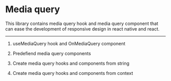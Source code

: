 # Media query

This library contains media query hook and media query component that can ease the development of responsive design in react native and react.

---

1. useMediaQuery hook and OnMediaQuery component

2. Predefiend media query components

3. Create media query hooks and components from string  

4. Create media query hooks and components from context  